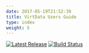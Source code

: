 ```yaml
---
date: 2017-05-19T21:52:39
title: VirtData Users Guide
type: index
weight: 5
---
```


[![Latest Release](https://maven-badges.herokuapp.com/maven-central/io.virtdata/metagen/badge.svg)](https://maven-badges.herokuapp.com/maven-central/io.virtdata/metagen/) [![Build Status](https://travis-ci.org/virtualdataset/metagen-java.svg?branch=master)](https://travis-ci.org/virtualdataset/metagen-java)








